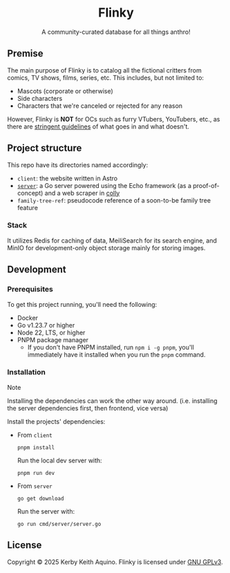 <h1 align="center">Flinky</h1>

<p align="center">A community-curated database for all things anthro!</p>

## Premise

The main purpose of Flinky is to catalog all the fictional critters from comics, TV shows, films, series, etc. This includes, but not limited to:

- Mascots (corporate or otherwise)
- Side characters
- Characters that we're canceled or rejected for any reason

However, Flinky is **NOT** for OCs such as furry VTubers, YouTubers, etc., as there are [stringent guidelines](/client/src/content/guidelines.mdx) of what goes in and what doesn't.

## Project structure

This repo have its directories named accordingly:

- `client`: the website written in Astro
- [`server`](/server): a Go server powered using the Echo framework (as a proof-of-concept) and a web scraper in [colly](https://github.com/gocolly/colly)
- `family-tree-ref`: pseudocode reference of a soon-to-be family tree feature

### Stack

It utilizes Redis for caching of data, MeiliSearch for its search engine, and MinIO for development-only object storage mainly for storing images.

## Development

### Prerequisites

To get this project running, you'll need the following:

- Docker
- Go v1.23.7 or higher
- Node 22, LTS, or higher
- PNPM package manager
  - If you don't have PNPM installed, run `npm i -g pnpm`, you'll immediately have it installed when you run the `pnpm` command.

### Installation

> [!NOTE]
> Installing the dependencies can work the other way around. (i.e. installing the server dependencies first, then frontend, vice versa)

Install the projects' dependencies:

- From `client`

  ```console
  pnpm install
  ```
  Run the local dev server with:
  ```console
  pnpm run dev
  ```

- From `server`

  ```console
  go get download
  ```
  Run the server with:
  ```console
  go run cmd/server/server.go
  ```

## License

Copyright © 2025 Kerby Keith Aquino. Flinky is licensed under [GNU GPLv3](/LICENSE).

